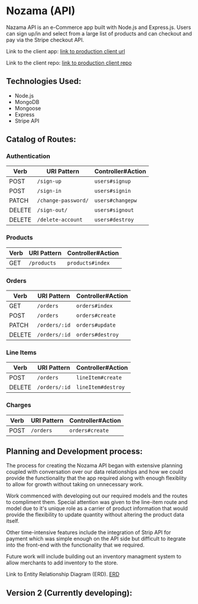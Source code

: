 # Nozama (API)

Nazama API is an e-Commerce app built with Node.js and Express.js. Users can sign up/in and select from a large list of products and can checkout and pay via the Stripe checkout API.

Link to the client app:
[link to production client url](https://fundefined-statesmen.github.io/browser-template/#)

Link to the client repo:
[link to production client repo](https://github.com/fundefined-statesmen/browser-template)


## Technologies Used:
  - Node.js
  - MongoDB
  - Mongoose
  - Express
  - Stripe API


## Catalog of Routes:

### Authentication

| Verb   | URI Pattern            | Controller#Action |
|--------|------------------------|-------------------|
| POST   | `/sign-up`             | `users#signup`    |
| POST   | `/sign-in`             | `users#signin`    |
| PATCH  | `/change-password/`    | `users#changepw`  |
| DELETE | `/sign-out/`           | `users#signout`   |
| DELETE | `/delete-account`      | `users#destroy`   |


### Products

| Verb   | URI Pattern            | Controller#Action |
|--------|------------------------|-------------------|
| GET    | `/products`            | `products#index`    |

### Orders

| Verb   | URI Pattern            | Controller#Action |
|--------|------------------------|-------------------|
| GET    | `/orders`              | `orders#index`    |
| POST   | `/orders`              | `orders#create`   |
| PATCH  | `/orders/:id`          | `orders#update`   |
| DELETE | `/orders/:id`          | `orders#destroy`  |

### Line Items

| Verb   | URI Pattern            | Controller#Action |
|--------|------------------------|-------------------|
| POST   | `/orders`              | `lineItem#create`   |
| DELETE | `/orders/:id`          | `lineItem#destroy`  |

### Charges

| Verb   | URI Pattern            | Controller#Action |
|--------|------------------------|-------------------|
| POST   | `/orders`              | `orders#create`   |

## Planning and Development process:
The process for creating the Nozama API began with extensive planning coupled with conversation over our data relationships and how we could provide the functionality that the app required along with enough flexiblity to allow for growth without taking on unnecessary work.

Work commenced with developing out our required models and the routes to compliment them. Special attention was given to the line-item route and model due to it's unique role as a carrier of product information that would provide the flexibility to update quantity without altering the product data itself.

Other time-intensive features include the integration of Strip API for payment which was simple enough on the API side but difficult to itegrate into the front-end with the functionality that we required.

Future work will include building out an inventory managment system to allow merchants to add inventory to the store.

Link to Entity Relationship Diagram (ERD).
[ERD](https://imgur.com/HOiWW92)


## Version 2 (Currently developing):
